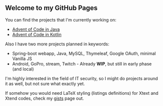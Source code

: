 ## Welcome to my GitHub Pages

You can find the projects that I'm currently working on:
 - [Advent of Code in Java](https://github.com/wildangerm/advent-of-code-2k18)
 - [Advent of Code in Kotlin](https://github.com/wildangerm/advent-of-code-2k18-kt)
 
Also I have two more projects planned in keywords:
 - Spring-boot webapp, Java, MySQL, Thymeleaf, Google OAuth, minimal Vanilla JS
 - Android, GoPro, stream, Twitch - Already **WIP**, but still in early phase (and local)

I'm highly interested in the field of IT security, so I might do projects around it as well, but not sure what exactly yet.

If somehow you would need LaTeX styling (listings definitions) for Xtext and Xtend codes, check my [gists](https://gist.github.com/wildangerm) page out.

